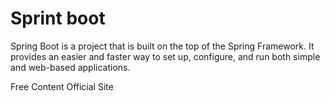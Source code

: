 # Sprint boot

Spring Boot is a project that is built on the top of the Spring Framework. It provides an easier and faster way to set up, configure, and run both simple and web-based applications.

<ResourceGroupTitle>Free Content</ResourceGroupTitle>
<BadgeLink colorScheme='blue' badgeText='Official Site' href='https://spring.io/projects/spring-boot/'>Official Site</BadgeLink>